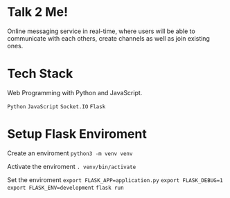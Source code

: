 # Talk 2 Me!

Online messaging service in real-time, where users will be able to communicate with each others, create channels as well as join existing ones.

# Tech Stack

Web Programming with Python and JavaScript.

`Python`
`JavaScript`
`Socket.IO`
`Flask`

# Setup Flask Enviroment

Create an enviroment
`python3 -m venv venv`

Activate the enviroment
`. venv/bin/activate`

Set the enviroment
`export FLASK_APP=application.py`
`export FLASK_DEBUG=1`
`export FLASK_ENV=development`
`flask run`
